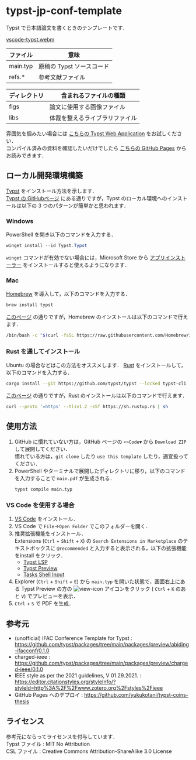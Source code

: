 # typst-jp-conf-template
Typst で日本語論文を書くときのテンプレートです．

[vscode-typst.webm](https://github.com/kimushun1101/typst-jp-conf-template/assets/13430937/f227b85b-0266-417b-a24a-54f28f9a71b8)


| ファイル  | 意味                    |
| -------- | ----------------------- |
| main.typ | 原稿の Typst ソースコード |
| refs.*　 | 参考文献ファイル          |


| ディレクトリ | 含まれるファイルの種類          |
| ------------- | --------------------------- |
| figs　　      | 論文に使用する画像ファイル    |
| libs　　      | 体裁を整えるライブラリファイル |


雰囲気を掴みたい場合には [こちらの Typst Web Application](https://typst.app/project/w41EH6HRoEsXp95IW_y1WK) をお試しください．  
コンパイル済みの資料を確認したいだけでしたら [こちらの GitHub Pages](https://kimushun1101.github.io/typst-jp-conf-template/main.pdf) からお読みできます．

## ローカル開発環境構築
[Typst](https://typst.app/) をインストール方法を示します．  
[Typst の GitHubページ](https://github.com/typst/typst) にある通りですが，Typst のローカル環境へのインストールは以下の 3 つのパターンが簡単かと思われます．

### Windows
PowerShell を開き以下のコマンドを入力する．
```powershell
winget install --id Typst.Typst
```
`winget` コマンドが有効でない場合には，Microsoft Store から [アプリインストーラー](https://apps.microsoft.com/detail/9nblggh4nns1) をインストールすると使えるようになります．

### Mac
[Homebrew](https://brew.sh/ja/) を導入して，以下のコマンドを入力する．
```sh
brew install typst
```
[このページ](https://brew.sh/ja/) の通りですが，Homebrew のインストールは以下のコマンドで行えます．
```sh
/bin/bash -c "$(curl -fsSL https://raw.githubusercontent.com/Homebrew/install/HEAD/install.sh)"
```

### Rust を通してインストール
Ubuntu の場合などはこの方法をオススメします．
[Rust](https://www.rust-lang.org/ja/tools/install) をインストールして，以下のコマンドを入力する．
```sh
cargo install --git https://github.com/typst/typst --locked typst-cli
```
[このページ](https://www.rust-lang.org/ja/tools/install) の通りですが，Rust のインストールは以下のコマンドで行えます．
```sh
curl --proto '=https' --tlsv1.2 -sSf https://sh.rustup.rs | sh
```

## 使用方法
1. GitHub に慣れていない方は，GitHub ページの `<>Code▼` から `Download ZIP` して展開してください．  
慣れている方は，`git clone` したり `use this template` したり，適宜扱ってください．
2. PowerShell やターミナルで展開したディレクトリに移り，以下のコマンドを入力することで `main.pdf` が生成される．
   ```
   typst compile main.typ
   ```

### VS Code を使用する場合
1. [VS Code](https://code.visualstudio.com/) をインストール．
1. VS Code で `File`→`Open Folder` でこのフォルダーを開く．  
2. 推奨拡張機能をインストール．  
  Extensions (`Ctrl` + `Shift` + `X`) の `Search Extensions in Marketplace` のテキストボックスに `@recommended` と入力すると表示される，以下の拡張機能をinstall をクリック．  
    - [Typst LSP](https://marketplace.visualstudio.com/items?itemName=nvarner.typst-lsp)
    - [Typst Preview](https://marketplace.visualstudio.com/items?itemName=mgt19937.typst-preview)
    - [Tasks Shell Input](https://marketplace.visualstudio.com/items?itemName=augustocdias.tasks-shell-input)
1. Explorer (`Ctrl` + `Shift` + `E`) から `main.typ` を開いた状態で，画面右上にある Typst Preview の方の ![view-icon](https://github.com/kimushun1101/typst-jp-conf-template/assets/13430937/a44c52cb-d23a-4fdb-ac9f-dc2b47deb40a) アイコンをクリック (
 `Ctrl` + `K` のあと `V`) でプレビューを表示．
2. `Ctrl` + `S` で PDF を生成．

## 参考元
- (unofficial) IFAC Conference Template for Typst : https://github.com/typst/packages/tree/main/packages/preview/abiding-ifacconf/0.1.0
- charged-ieee : https://github.com/typst/packages/tree/main/packages/preview/charged-ieee/0.1.0
-	IEEE style as per the 2021 guidelines, V 01.29.2021. : https://editor.citationstyles.org/styleInfo/?styleId=http%3A%2F%2Fwww.zotero.org%2Fstyles%2Fieee
- GitHub Pages へのデプロイ : https://github.com/yukukotani/typst-coins-thesis

## ライセンス
参考元にならってライセンスを付与しています．  
Typst ファイル : MIT No Attribution  
CSL ファイル : Creative Commons Attribution-ShareAlike 3.0 License  

